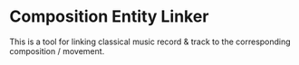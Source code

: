 # Composition Entity Linker

This is a tool for linking classical music record & track to the corresponding composition / movement.

